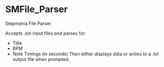 # SMFile_Parser
Stepmania File Parser

Accepts .sm input files and parses for:
- Title
- BPM
- Note Timings (in seconds)
Then either displays data or writes to a .txt output file when prompted.
